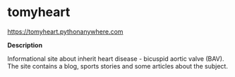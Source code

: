 # tomyheart
https://tomyheart.pythonanywhere.com

<strong>Description</strong>

Informational site about inherit heart disease - bicuspid aortic valve (BAV). The site contains a blog, sports stories and some articles about the subject.
